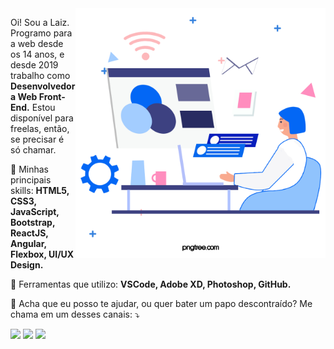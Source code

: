 <img src="https://raw.githubusercontent.com/laizgamaa/laizgamaa/master/img/dev_focus.png" min-width="400px" max-width="400px" width="400px" align="right" alt="Development">

<p align="left">
    Oi! Sou a Laiz. Programo para a web desde os 14 anos, e desde 2019 trabalho como <strong>Desenvolvedora Web Front-End.</strong> Estou disponível para freelas, então, se precisar é só chamar.
</p>

<p align="left">
  🦄 Minhas principais skills: <strong>HTML5, CSS3, JavaScript, Bootstrap, ReactJS, Angular, Flexbox, UI/UX Design.</strong>
</p>

<p align="left">
  💼 Ferramentas que utilizo: <strong>VSCode, Adobe XD, Photoshop, GitHub.</strong>
</p>

<p align="left">
  💌 Acha que eu posso te ajudar, ou quer bater um papo descontraído? Me chama em um desses canais: ⤵️
</p>

<p align="left">
    <a href="https://www.linkedin.com/in/laiz-lira-dev" alt="Linkedin" target="_blank">
        <img src="https://img.shields.io/badge/-Linkedin-0e76a8?style=for-the-badge&logo=Linkedin&logoColor=white&link=https://www.linkedin.com/in/iuricode" /></a>
    <a href="https://www.instagram.com/olalaiz/" alt="Instagram" target="_blank">
        <img src="https://img.shields.io/badge/-Instagram-DF0174?style=for-the-badge&logo=instagram&logoColor=white&link=https://www.instagram.com/iuricoding/"/></a>
    <a href="https://www.facebook.com/liralaiz/" alt="Facebook" target="_blank">
        <img src="https://img.shields.io/badge/-Facebook-3b5998?style=for-the-badge&logo=facebook&logoColor=white&link=https://www.facebook.com/exudojazz/"/></a>
</p>
